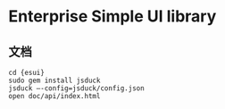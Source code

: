 # Enterprise Simple UI library

## 文档

    cd {esui}
    sudo gem install jsduck
    jsduck —-config=jsduck/config.json
    open doc/api/index.html
